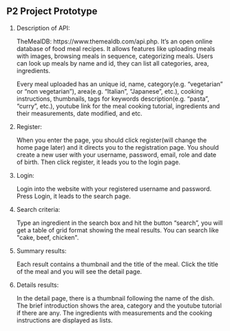<h2>P2 Project Prototype</h2>

<ol>
 <li>Description of API:
<p>TheMealDB: https://www.themealdb.com/api.php. It’s an open online database of food meal recipes. It allows features like uploading meals with images, browsing meals in sequence, categorizing meals. Users can look up meals by name and id, they can list all categories, area, ingredients.</p>
 </li>

<p>Every meal uploaded has an unique id, name, category(e.g. “vegetarian” or “non vegetarian”), area(e.g. “Italian”, “Japanese”, etc.), cooking instructions, thumbnails, tags for keywords description(e.g. “pasta”, “curry”, etc.), youtube link for the meal cooking tutorial, ingredients and their measurements, date modified, and etc.
  </p>

<li>Register:
<p>When you enter the page, you should click register(will change the home page later) and it directs you to the registration page. You should create a new user with your username, password, email, role and date of birth. Then click register, it leads you to the login page.</p>
  </li>

<li>Login:
<p>Login into the website with your registered username and password. Press Login, it leads to the search page.</p>
  </li>

<li>Search criteria:
<p>Type an ingredient in the search box and hit the button “search”, you will get a table of grid format showing the meal results. You can search like "cake, beef, chicken".</p>
</li>

  <li>
Summary results:
<p>Each result contains a thumbnail and the title of the meal. Click the title of the meal and you will see the detail page.</p>
</li>
<li>
Details results:
<p>In the detail page, there is a thumbnail following the name of the dish. The brief introduction shows the area, category and the youtube tutorial if there are any. The ingredients with measurements and the cooking instructions are displayed as lists.</p>
</li>

</ol>
